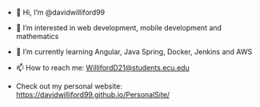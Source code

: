 - 👋 Hi, I’m @davidwilliford99
- 👀 I’m interested in web development, mobile development and mathematics
- 🌱 I’m currently learning Angular, Java Spring, Docker, Jenkins and AWS

- 📫 How to reach me: WillifordD21@students.ecu.edu

- Check out my personal website: https://davidwilliford99.github.io/PersonalSite/

<!---
davidwilliford99/davidwilliford99 is a ✨ special ✨ repository because its `README.md` (this file) appears on your GitHub profile.
You can click the Preview link to take a look at your changes.
--->
